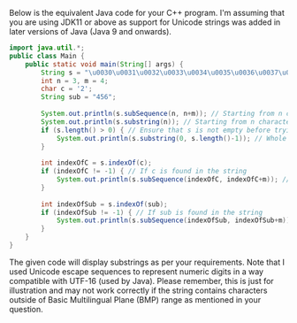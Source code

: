 Below is the equivalent Java code for your C++ program. I'm assuming that you are using JDK11 or above as support for Unicode strings was added in later versions of Java (Java 9 and onwards).

```java
import java.util.*;
public class Main {
    public static void main(String[] args) {
        String s = "\u0030\u0031\u0032\u0033\u0034\u0035\u0036\u0037\u0038\u0039";
        int n = 3, m = 4;
        char c = '2';
        String sub = "456";
        
        System.out.println(s.subSequence(n, n+m)); // Starting from n characters in and of m length 
        System.out.println(s.substring(n)); // Starting from n characters in, up to the end of the string
        if (s.length() > 0) { // Ensure that s is not empty before trying to remove last character
            System.out.println(s.substring(0, s.length()-1)); // Whole string minus the last character
        } 
        
        int indexOfC = s.indexOf(c);
        if (indexOfC != -1) { // If c is found in the string
            System.out.println(s.subSequence(indexOfC, indexOfC+m)); // Starting from known character within the string and of m length
        } 
        
        int indexOfSub = s.indexOf(sub);
        if (indexOfSub != -1) { // If sub is found in the string
            System.out.println(s.subSequence(indexOfSub, indexOfSub+m)); // Starting from known substring within the string and of m length 
        } 
    }
}
```
The given code will display substrings as per your requirements. Note that I used Unicode escape sequences to represent numeric digits in a way compatible with UTF-16 (used by Java). Please remember, this is just for illustration and may not work correctly if the string contains characters outside of Basic Multilingual Plane (BMP) range as mentioned in your question.

